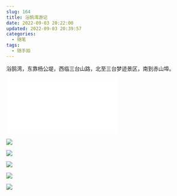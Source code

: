 ```yaml
---
slug: 164
title: 浴鹄湾游记
date: 2022-09-03 20:22:00
updated: 2022-09-03 20:39:57
categories: 
  - 随笔
tags: 
  - 随手拍
---
```



浴鹄湾，东靠杨公堤，西临三台山路，北至三台梦迹景区，南到赤山埠。

<iframe src="//player.bilibili.com/player.html?aid=557639773&bvid=BV1Ye4y1d7rp&cid=822949281&page=1" scrolling="no" border="0" frameborder="no" framespacing="0" allowfullscreen="true"> </iframe>

![](https://imgurl.zburu.com/images/2022/09/03/6313467b8c33a.jpg) 

![](https://imgurl.zburu.com/images/2022/09/03/6313467d29d72.jpg)

![](https://imgurl.zburu.com/images/2022/09/03/6313467be019d.jpg)

![](https://imgurl.zburu.com/images/2022/09/03/6313467c51882.jpg)

![](https://imgurl.zburu.com/images/2022/09/03/6313467c9bbdf.jpg)